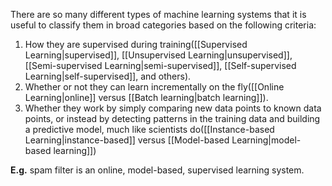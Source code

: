 There are so many different types of machine learning systems that it is useful to classify them in broad categories based on the following criteria:
1. How they are supervised during training([[Supervised Learning|supervised]], [[Unsupervised Learning|unsupervised]], [[Semi-supervised Learning|semi-supervised]], [[Self-supervised Learning|self-supervised]], and others).
2. Whether or not they can learn incrementally on the fly([[Online Learning|online]] versus [[Batch learning|batch learning]]).
3. Whether they work by simply comparing new data points to known data points, or instead by detecting patterns in the training data and building a predictive model, much like scientists do([[Instance-based Learning|instance-based]] versus [[Model-based Learning|model-based learning]])

**E.g.** spam filter is an online, model-based, supervised learning system.